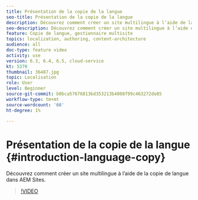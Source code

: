 ```yaml
---
title: Présentation de la copie de la langue
seo-title: Présentation de la copie de la langue
description: Découvrez comment créer un site multilingue à l’aide de la copie de la langue dans AEM Sites
seo-description: Découvrez comment créer un site multilingue à l’aide de la copie de la langue dans AEM Sites
feature: Copie de langue, gestionnaire multisite
topics: localization, authoring, content-architecture
audience: all
doc-type: feature video
activity: use
version: 6.3, 6.4, 6.5, cloud-service
kt: 5370
thumbnail: 36487.jpg
topic: Localisation
role: User
level: Beginner
source-git-commit: b0bca57676813bd353213b4808f99c463272de85
workflow-type: tm+mt
source-wordcount: '66'
ht-degree: 1%

---
```



# Présentation de la copie de la langue {#introduction-language-copy}

Découvrez comment créer un site multilingue à l’aide de la copie de langue dans AEM Sites.

>[!VIDEO](https://video.tv.adobe.com/v/36487?quality=12&learn=on)
